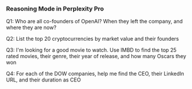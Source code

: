 
### Reasoning Mode in Perplexity Pro

Q1: Who are all co-founders of OpenAI? When they left the company, and where they are now?

Q2: List the top 20 cryptocurrencies by market value and their founders

Q3: I'm looking for a good movie to watch. Use IMBD to find the top 25 rated movies, their genre, their year of release, and how many Oscars they won

Q4: For each of the DOW companies, help me find the CEO, their LinkedIn URL, and their duration as CEO
